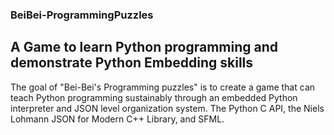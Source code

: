 ### BeiBei-ProgrammingPuzzles
## A Game to learn Python programming and demonstrate Python Embedding skills

The goal of "Bei-Bei's Programming puzzles" is to create a game that can teach Python programming sustainably through an embedded Python interpreter and JSON level organization system. The Python C API, the Niels Lohmann JSON for Modern C++ Library, and SFML.
